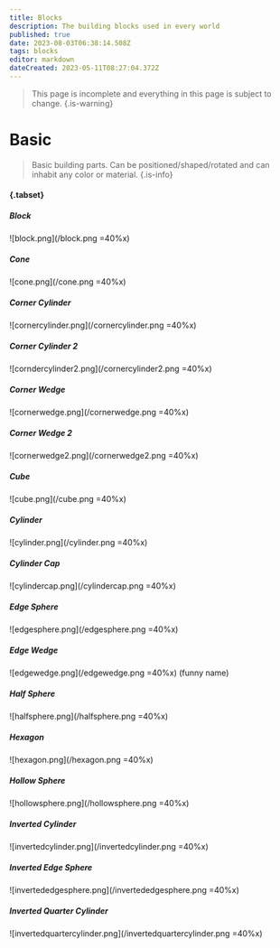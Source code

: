 ```yaml
---
title: Blocks
description: The building blocks used in every world
published: true
date: 2023-08-03T06:38:14.508Z
tags: blocks
editor: markdown
dateCreated: 2023-05-11T08:27:04.372Z
---
```


 > This page is incomplete and everything in this page is subject to change.
 {.is-warning}
 
# <i class="fa-regular fa-cube"></i> Basic
> Basic building parts. Can be positioned/shaped/rotated and can inhabit any color or material.
{.is-info}

 #### {.tabset}
 
 ##### Block
 ![block.png](/block.png =40%x)
 
 ##### Cone
 ![cone.png](/cone.png =40%x)
 
 ##### Corner Cylinder
 ![cornercylinder.png](/cornercylinder.png =40%x)
 
 ##### Corner Cylinder 2
 ![corndercylinder2.png](/cornercylinder2.png =40%x)
 
 ##### Corner Wedge 
 ![cornerwedge.png](/cornerwedge.png =40%x)
 
 ##### Corner Wedge 2
 ![cornerwedge2.png](/cornerwedge2.png =40%x)
 
 ##### Cube
 ![cube.png](/cube.png =40%x)
 
 ##### Cylinder
 ![cylinder.png](/cylinder.png =40%x)
 
 ##### Cylinder Cap
 ![cylindercap.png](/cylindercap.png =40%x)
 
 ##### Edge Sphere
 ![edgesphere.png](/edgesphere.png =40%x)
 
 ##### Edge Wedge
 ![edgewedge.png](/edgewedge.png =40%x)
 (funny name)
 
 ##### Half Sphere
 ![halfsphere.png](/halfsphere.png =40%x)
 
 ##### Hexagon
 ![hexagon.png](/hexagon.png =40%x)
 
 ##### Hollow Sphere
 ![hollowsphere.png](/hollowsphere.png =40%x)
 
 ##### Inverted Cylinder
 ![invertedcylinder.png](/invertedcylinder.png =40%x)
 
 ##### Inverted Edge Sphere
 ![invertededgesphere.png](/invertededgesphere.png =40%x)
 
 ##### Inverted Quarter Cylinder
 ![invertedquartercylinder.png](/invertedquartercylinder.png =40%x)
